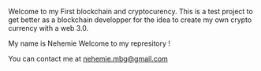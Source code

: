 Welcome to my First blockchain and cryptocurency.
This is a test project to get better as a blockchain developper
for the idea to create my own crypto currency with a web 3.0.

My name is Nehemie Welcome to my represitory !

You can contact me at nehemie.mbg@gmail.com

